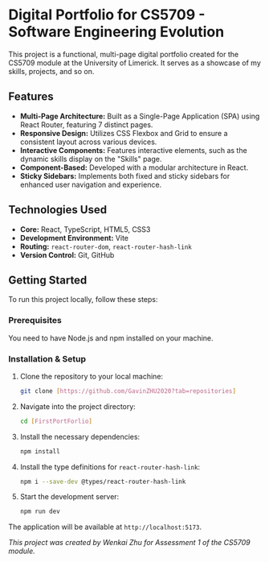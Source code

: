 # Digital Portfolio for CS5709 - Software Engineering Evolution

This project is a functional, multi-page digital portfolio created for the CS5709 module at the University of Limerick. It serves as a showcase of my skills, projects, and so on.

## Features

- **Multi-Page Architecture:** Built as a Single-Page Application (SPA) using React Router, featuring 7 distinct pages.
- **Responsive Design:** Utilizes CSS Flexbox and Grid to ensure a consistent layout across various devices.
- **Interactive Components:** Features interactive elements, such as the dynamic skills display on the "Skills" page.
- **Component-Based:** Developed with a modular architecture in React.
- **Sticky Sidebars:** Implements both fixed and sticky sidebars for enhanced user navigation and experience.

## Technologies Used

- **Core:** React, TypeScript, HTML5, CSS3
- **Development Environment:** Vite
- **Routing:** `react-router-dom`, `react-router-hash-link`
- **Version Control:** Git, GitHub

## Getting Started

To run this project locally, follow these steps:

### Prerequisites

You need to have Node.js and npm installed on your machine.

### Installation & Setup

1.  Clone the repository to your local machine:
    ```sh
    git clone [https://github.com/GavinZHU2020?tab=repositories]
    ```
2.  Navigate into the project directory:
    ```sh
    cd [FirstPortForlio]
    ```
3.  Install the necessary dependencies:
    ```sh
    npm install
    ```
4.  Install the type definitions for `react-router-hash-link`:
    ```sh
    npm i --save-dev @types/react-router-hash-link
    ```
5.  Start the development server:
    ```sh
    npm run dev
    ```
The application will be available at `http://localhost:5173`.

*This project was created by Wenkai Zhu for Assessment 1 of the CS5709 module.*